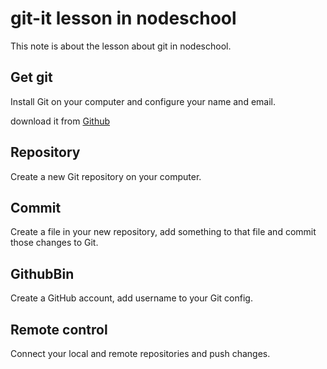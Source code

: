 # git-it lesson in nodeschool


This note is about the lesson about git in nodeschool.


## Get git

Install Git on your computer and configure your name and email.

download it from [Github](https://desktop.github.com)
	
## Repository

Create a new Git repository on your computer.

## Commit
Create a file in your new repository, add something to that file and commit those changes to Git.

## GithubBin
Create a GitHub account, add username to your Git config.

## Remote control
Connect your local and remote repositories and push changes.